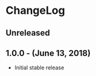 ChangeLog
=========

Unreleased
-----------------

1.0.0 - (June 13, 2018)
------------------
* Initial stable release
